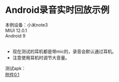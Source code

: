 
<br/>

Android录音实时回放示例
====

本例设备：小米note3  
MIUI 12.0.1    
Android 9   
<br/>

* 现在测试的耳机都是带mic的，录音会默认通过耳机。   
* 注意使用耳机时调节大音量。   

测试apk：    
<a href="https://gitee.com/vigiles/headsetplayback/raw/master/app/apk/release/app-release.apk" target="_blank">附件0.1</a>
<br/>
